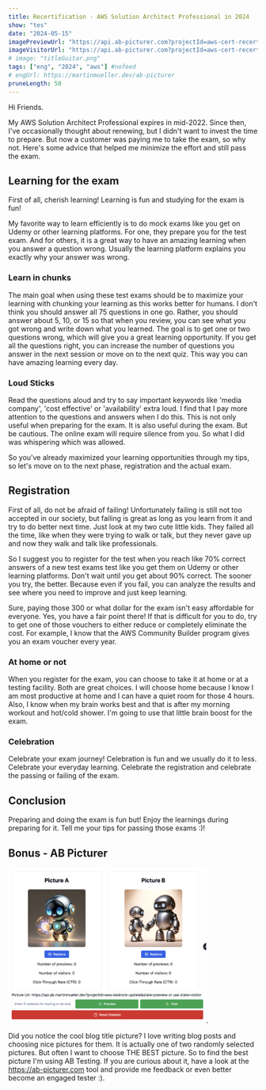 ```yaml
---
title: Recertification - AWS Solution Architect Professional in 2024
show: "tes"
date: "2024-05-15"
imagePreviewUrl: "https://api.ab-picturer.com?projectId=aws-cert-recert&state=preview"
imageVisitorUrl: "https://api.ab-picturer.com?projectId=aws-cert-recert&state=visitor"
# image: "titleGuitar.png"
tags: ["eng", "2024", "aws"] #nofeed
# engUrl: https://martinmueller.dev/ab-picturer
pruneLength: 50
---
```


Hi Friends.

My AWS Solution Architect Professional expires in mid-2022. Since then, I've occasionally thought about renewing, but I didn't want to invest the time to prepare. But now a customer was paying me to take the exam, so why not. Here's some advice that helped me minimize the effort and still pass the exam.

## Learning for the exam

First of all, cherish learning! Learning is fun and studying for the exam is fun!

My favorite way to learn efficiently is to do mock exams like you get on Udemy or other learning platforms. For one, they prepare you for the test exam. And for others, it is a great way to have an amazing learning when you answer a question wrong. Usually the learning platform explains you exactly why your answer was wrong.

### Learn in chunks

The main goal when using these test exams should be to maximize your learning with chunking your learning as this works better for humans. I don't think you should answer all 75 questions in one go. Rather, you should answer about 5, 10, or 15 so that when you review, you can see what you got wrong and write down what you learned. The goal is to get one or two questions wrong, which will give you a great learning opportunity. If you get all the questions right, you can increase the number of questions you answer in the next session or move on to the next quiz. This way you can have amazing learning every day.

### Loud Sticks

Read the questions aloud and try to say important keywords like 'media company', 'cost effective' or 'availability' extra loud. I find that I pay more attention to the questions and answers when I do this. This is not only useful when preparing for the exam. It is also useful during the exam. But be cautious. The online exam will require silence from you. So what I did was whispering which was allowed.

So you've already maximized your learning opportunities through my tips, so let's move on to the next phase, registration and the actual exam.

## Registration

First of all, do not be afraid of failing! Unfortunately failing is still not too accepted in our society, but failing is great as long as you learn from it and try to do better next time. Just look at my two cute little kids. They failed all the time, like when they were trying to walk or talk, but they never gave up and now they walk and talk like professionals.

So I suggest you to register for the test when you reach like 70% correct answers of a new test exams test like you get them on Udemy or other learning platforms. Don't wait until you get about 90% correct. The sooner you try, the better. Because even if you fail, you can analyze the results and see where you need to improve and just keep learning.

Sure, paying those 300 or what dollar for the exam isn't easy affordable for everyone. Yes, you have a fair point there! If that is difficult for you to do, try to get one of those vouchers to either reduce or completely eliminate the cost. For example, I know that the AWS Community Builder program gives you an exam voucher every year.

### At home or not

When you register for the exam, you can choose to take it at home or at a testing facility. Both are great choices. I will choose home because I know I am most productive at home and I can have a quiet room for those 4 hours. Also, I know when my brain works best and that is after my morning workout and hot/cold shower. I'm going to use that little brain boost for the exam.

### Celebration

Celebrate your exam journey! Celebration is fun and we usually do it to less. Celebrate your everyday learning. Celebrate the registration and celebrate the passing or failing of the exam.

## Conclusion

Preparing and doing the exam is fun but! Enjoy the learnings during preparing for it. Tell me your tips for passing those exams :)!

## Bonus - AB Picturer

<img src="https://github.com/mmuller88/mmblog/raw/master/content/aws-bedrock-update/ab-picturer.png" alt="drawing" width="400"/>.

Did you notice the cool blog title picture? I love writing blog posts and choosing nice pictures for them. It is actually one of two randomly selected pictures. But often I want to choose THE BEST picture. So to find the best picture I'm using AB Testing. If you are curious about it, have a look at the <https://ab-picturer.com> tool and provide me feedback or even better become an engaged tester :).
